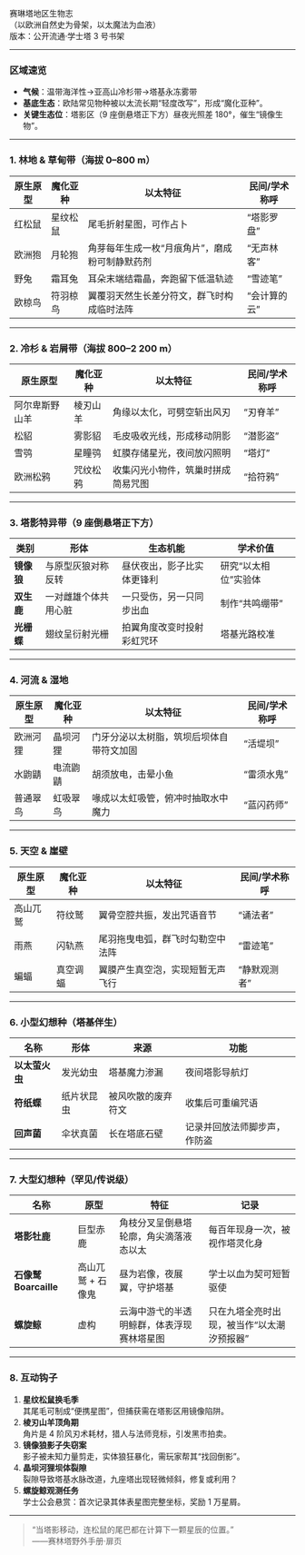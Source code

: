 赛琳塔地区生物志  
（以欧洲自然史为骨架，以太魔法为血液）  
版本：公开流通·学士塔 3 号书架

---

### 区域速览
- **气候**：温带海洋性→亚高山冷杉带→塔基永冻雾带  
- **基底生态**：欧陆常见物种被以太流长期“轻度改写”，形成“魔化亚种”。  
- **关键生态位**：塔影区（9 座倒悬塔正下方）昼夜光照差 180°，催生“镜像生物”。

---

### 1. 林地 & 草甸带（海拔 0–800 m）

| 原生原型 | 魔化亚种 | 以太特征 | 民间/学术称呼 |
|---|---|---|---|
| 红松鼠 | 星纹松鼠 | 尾毛折射星图，可作占卜 | “塔影罗盘” |
| 欧洲狍 | 月轮狍 | 角芽每年生成一枚“月痕角片”，磨成粉可制静默药剂 | “无声林客” |
| 野兔 | 霜耳兔 | 耳朵末端结霜晶，奔跑留下低温轨迹 | “雪迹笔” |
| 欧椋鸟 | 符羽椋鸟 | 翼覆羽天然生长差分符文，群飞时构成临时法阵 | “会计算的云” |

---

### 2. 冷杉 & 岩屑带（海拔 800–2 200 m）

| 原生原型 | 魔化亚种 | 以太特征 | 民间/学术称呼 |
|---|---|---|---|
| 阿尔卑斯野山羊 | 棱刃山羊 | 角缘以太化，可劈空斩出风刃 | “刃脊羊” |
| 松貂 | 雾影貂 | 毛皮吸收光线，形成移动阴影 | “潜影盗” |
| 雪鸮 | 星瞳鸮 | 虹膜存储星光，夜间放闪照明 | “塔灯” |
| 欧洲松鸦 | 咒纹松鸦 | 收集闪光小物件，筑巢时拼成简易咒图 | “拾符鸦” |

---

### 3. 塔影特异带（9 座倒悬塔正下方）

| 类别 | 形体 | 生态机能 | 学术价值 |
|---|---|---|---|
| **镜像狼** | 与原型灰狼对称反转 | 昼伏夜出，影子比实体更锋利 | 研究“以太相位”实验体 |
| **双生鹿** | 一对雌雄个体共用心脏 | 一只受伤，另一只同步出血 | 制作“共鸣绷带” |
| **光栅蝶** | 翅纹呈衍射光栅 | 拍翼角度改变时投射彩虹咒环 | 塔基光路校准 |

---

### 4. 河流 & 湿地

| 原生原型 | 魔化亚种 | 以太特征 | 民间/学术称呼 |
|---|---|---|---|
| 欧洲河狸 | 晶坝河狸 | 门牙分泌以太树脂，筑坝后坝体自带符文加固 | “活堤坝” |
| 水鼩鼱 | 电流鼩鼱 | 胡须放电，击晕小鱼 | “雷须水鬼” |
| 普通翠鸟 | 虹吸翠鸟 | 喙成以太虹吸管，俯冲时抽取水中魔力 | “蓝闪药师” |

---

### 5. 天空 & 崖壁

| 原生原型 | 魔化亚种 | 以太特征 | 民间/学术称呼 |
|---|---|---|---|
| 高山兀鹫 | 符纹鹫 | 翼骨空腔共振，发出咒语音节 | “诵法者” |
| 雨燕 | 闪轨燕 | 尾羽拖曳电弧，群飞时勾勒空中法阵 | “雷迹笔” |
| 蝙蝠 | 真空调蝠 | 翼膜产生真空泡，实现短暂无声飞行 | “静默观测者” |

---

### 6. 小型幻想种（塔基伴生）

| 名称 | 形体 | 来源 | 功能 |
|---|---|---|---|
| **以太萤火虫** | 发光幼虫 | 塔基魔力渗漏 | 夜间塔影导航灯 |
| **符纸蝶** | 纸片状昆虫 | 被风吹散的废弃符文 | 收集后可重编咒语 |
| **回声菌** | 伞状真菌 | 长在塔底石壁 | 记录并回放法师脚步声，作防盗 |

---

### 7. 大型幻想种（罕见/传说级）

| 名称 | 原型 | 特征 | 记录 |
|---|---|---|---|
| **塔影牡鹿** | 巨型赤鹿 | 角枝分叉呈倒悬塔轮廓，角尖滴落液态以太 | 每百年现身一次，被视作塔灵化身 |
| **石像鹫 Boarcaille** | 高山兀鹫 + 石像鬼 | 昼为岩像，夜展翼，守护塔基 | 学士以血为契可短暂驱使 |
| **螺旋鲸** | 虚构 | 云海中游弋的半透明鲸群，体表浮现赛林塔星图 | 只在九塔全亮时出现，被当作“以太潮汐预报器” |

---

### 8. 互动钩子

1. **星纹松鼠换毛季**  
   其尾毛可制成“便携星图”，但捕获需在塔影区用镜像陷阱。  
2. **棱刃山羊顶角期**  
   角片是 4 阶风刃术耗材，猎人与法师竞标，引发黑市拍卖。  
3. **镜像狼影子失窃案**  
   影子被未知力量剪走，实体狼狂暴化，需玩家帮其“找回倒影”。  
4. **晶坝河狸坝体裂隙**  
   裂隙导致塔基水脉改道，九座塔出现轻微倾斜，修复或利用？  
5. **螺旋鲸观测任务**  
   学士公会悬赏：首次记录其体表星图完整坐标，奖励 1 万星屑。

---

> “当塔影移动，连松鼠的尾巴都在计算下一颗星辰的位置。”  
> ——赛林塔野外手册·扉页